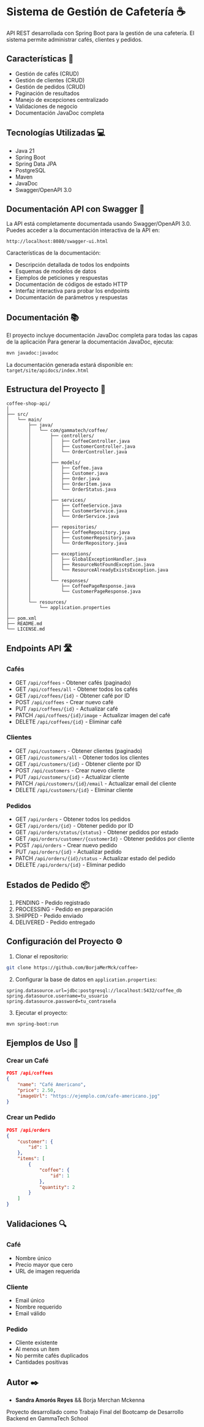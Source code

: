 # Sistema de Gestión de Cafetería ☕

API REST desarrollada con Spring Boot para la gestión de una cafetería. El sistema permite administrar cafés, clientes y pedidos.

## Características 🚀

- Gestión de cafés (CRUD)
- Gestión de clientes (CRUD)
- Gestión de pedidos (CRUD)
- Paginación de resultados
- Manejo de excepciones centralizado
- Validaciones de negocio
- Documentación JavaDoc completa

## Tecnologías Utilizadas 💻

- Java 21
- Spring Boot
- Spring Data JPA
- PostgreSQL
- Maven
- JavaDoc
- Swagger/OpenAPI 3.0

## Documentación API con Swagger 📝

La API está completamente documentada usando Swagger/OpenAPI 3.0. Puedes acceder a la documentación interactiva de la API en:

```
http://localhost:8080/swagger-ui.html
```

Características de la documentación:
- Descripción detallada de todos los endpoints
- Esquemas de modelos de datos
- Ejemplos de peticiones y respuestas
- Documentación de códigos de estado HTTP
- Interfaz interactiva para probar los endpoints
- Documentación de parámetros y respuestas

## Documentación 📚

El proyecto incluye documentación JavaDoc completa para todas las capas de la aplicación
Para generar la documentación JavaDoc, ejecuta:
```bash
mvn javadoc:javadoc
```
La documentación generada estará disponible en: `target/site/apidocs/index.html`

## Estructura del Proyecto 📁

```
coffee-shop-api/
│
├── src/
│   └── main/
│       ├── java/
│       │   └── com/gammatech/coffee/
│       │       ├── controllers/
│       │       │   ├── CoffeeController.java
│       │       │   ├── CustomerController.java
│       │       │   └── OrderController.java
│       │       │
│       │       ├── models/
│       │       │   ├── Coffee.java
│       │       │   ├── Customer.java
│       │       │   ├── Order.java
│       │       │   ├── OrderItem.java
│       │       │   └── OrderStatus.java
│       │       │
│       │       ├── services/
│       │       │   ├── CoffeeService.java
│       │       │   ├── CustomerService.java
│       │       │   └── OrderService.java
│       │       │
│       │       ├── repositories/
│       │       │   ├── CoffeeRepository.java
│       │       │   ├── CustomerRepository.java
│       │       │   └── OrderRepository.java
│       │       │
│       │       ├── exceptions/
│       │       │   ├── GlobalExceptionHandler.java
│       │       │   ├── ResourceNotFoundException.java
│       │       │   └── ResourceAlreadyExistsException.java
│       │       │
│       │       └── responses/
│       │           ├── CoffeePageResponse.java
│       │           └── CustomerPageResponse.java
│       │
│       └── resources/
│           └── application.properties
│
├── pom.xml
├── README.md
└── LICENSE.md
```

## Endpoints API 🛣️

### Cafés
- GET `/api/coffees` - Obtener cafés (paginado)
- GET `/api/coffees/all` - Obtener todos los cafés
- GET `/api/coffees/{id}` - Obtener café por ID
- POST `/api/coffees` - Crear nuevo café
- PUT `/api/coffees/{id}` - Actualizar café
- PATCH `/api/coffees/{id}/image` - Actualizar imagen del café
- DELETE `/api/coffees/{id}` - Eliminar café

### Clientes
- GET `/api/customers` - Obtener clientes (paginado)
- GET `/api/customers/all` - Obtener todos los clientes
- GET `/api/customers/{id}` - Obtener cliente por ID
- POST `/api/customers` - Crear nuevo cliente
- PUT `/api/customers/{id}` - Actualizar cliente
- PATCH `/api/customers/{id}/email` - Actualizar email del cliente
- DELETE `/api/customers/{id}` - Eliminar cliente

### Pedidos
- GET `/api/orders` - Obtener todos los pedidos
- GET `/api/orders/{id}` - Obtener pedido por ID
- GET `/api/orders/status/{status}` - Obtener pedidos por estado
- GET `/api/orders/customer/{customerId}` - Obtener pedidos por cliente
- POST `/api/orders` - Crear nuevo pedido
- PUT `/api/orders/{id}` - Actualizar pedido
- PATCH `/api/orders/{id}/status` - Actualizar estado del pedido
- DELETE `/api/orders/{id}` - Eliminar pedido

## Estados de Pedido 📦

1. PENDING - Pedido registrado
2. PROCESSING - Pedido en preparación
3. SHIPPED - Pedido enviado
4. DELIVERED - Pedido entregado

## Configuración del Proyecto ⚙️

1. Clonar el repositorio:
```bash
git clone https://github.com/BorjaMerMck/coffee>
```

2. Configurar la base de datos en `application.properties`:
```properties
spring.datasource.url=jdbc:postgresql://localhost:5432/coffee_db
spring.datasource.username=tu_usuario
spring.datasource.password=tu_contraseña
```

3. Ejecutar el proyecto:
```bash
mvn spring-boot:run
```

## Ejemplos de Uso 📝

### Crear un Café
```json
POST /api/coffees
{
    "name": "Café Americano",
    "price": 2.50,
    "imageUrl": "https://ejemplo.com/cafe-americano.jpg"
}
```

### Crear un Pedido
```json
POST /api/orders
{
    "customer": {
        "id": 1
    },
    "items": [
        {
            "coffee": {
                "id": 1
            },
            "quantity": 2
        }
    ]
}
```

## Validaciones 🔍

### Café
- Nombre único
- Precio mayor que cero
- URL de imagen requerida

### Cliente
- Email único
- Nombre requerido
- Email válido

### Pedido
- Cliente existente
- Al menos un ítem
- No permite cafés duplicados
- Cantidades positivas

## Autor ✒️

* **Sandra Amorós Reyes**  &&  Borja Merchan Mckenna

Proyecto desarrollado como Trabajo Final del Bootcamp de Desarrollo Backend en GammaTech School



